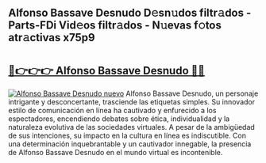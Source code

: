 ## Alfonso Bassave Desnudo D𝚎sn𝚞dos filtr𝚊dos - Parts-FDi Vid𝚎os filtr𝚊dos - N𝚞evas f𝚘tos atr𝚊ctivas x75p9

# <h2><a href="http://mbdjoe.tromn.icu/?c=Alfonso+Bassave+Desnudo">🔗👉👉👉 Alfonso Bassave Desnudo 🔗🔗</a></h2>

[![Alfonso Bassave Desnudo nuevo](https://i.imgur.com/pEAQMta.gif)](http://mbdjoe.tromn.icu/?c=Alfonso+Bassave+Desnudo)
Alfonso Bassave Desnudo, un personaje intrigante y desconcertante, trasciende las etiquetas simples. Su innovador estilo de comunicación en línea ha cautivado y enfurecido a los espectadores, encendiendo debates sobre ética, individualidad y la naturaleza evolutiva de las sociedades virtuales. A pesar de la ambigüedad de sus intenciones, su impacto en la cultura en línea es indiscutible. Con una determinación inquebrantable y un cautivador innegable, la presencia de Alfonso Bassave Desnudo en el mundo virtual es incontenible.
